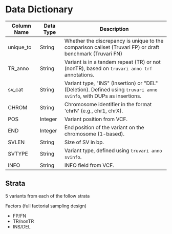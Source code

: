# Data Dictionary

| Column Name | Data Type | Description                                                                                                        |
| ----------- | --------- | ------------------------------------------------------------------------------------------------------------------ |
| unique_to   | String    | Whether the discrepancy is unique to the comparison callset (Truvari FP) or draft benchmark (Truvari FN)           |
| TR_anno     | String    | Variant is in a tandem repeat (TR) or not (nonTR), based on `truvari anno trf` annotations.                        |
| sv_cat      | String    | Variant type, "INS" (Insertion) or "DEL" (Deletion). Defined using `truvari anno svinfo`, with DUPs as insertions. |
| CHROM       | String    | Chromosome identifier in the format 'chrN' (e.g., chr1, chrX).                                                     |
| POS         | Integer   | Variant position from VCF.                                                                                         |
| END         | Integer   | End position of the variant on the chromosome (1-based).                                                           |
| SVLEN       | String    | Size of SV in bp.                                                                                                  |
| SVTYPE      | String    | Variant type, defined using `truvari anno svinfo`.                                                                 |
| INFO        | String    | INFO field from VCF.                                                                                               |

## Strata

5 variants from each of the follow strata

Factors (full factorial sampling design)

- FP/FN
- TR/nonTR
- INS/DEL
